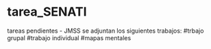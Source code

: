 # tarea_SENATI
tareas pendientes - JMSS
se adjuntan los siguientes trabajos:
#trbajo grupal 
#trabajo individual
#mapas mentales
